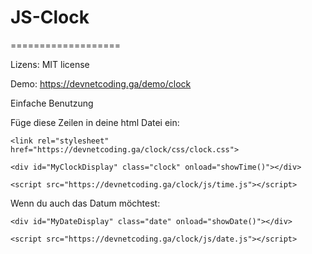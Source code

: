# JS-Clock
===================

Lizens: MIT license

Demo: https://devnetcoding.ga/demo/clock

Einfache Benutzung

Füge diese Zeilen in deine html Datei ein:

````
<link rel="stylesheet" href="https://devnetcoding.ga/clock/css/clock.css">
````

````
<div id="MyClockDisplay" class="clock" onload="showTime()"></div>
````

````
<script src="https://devnetcoding.ga/clock/js/time.js"></script>
````

Wenn du auch das Datum möchtest:

````
<div id="MyDateDisplay" class="date" onload="showDate()"></div>
````

````
<script src="https://devnetcoding.ga/clock/js/date.js"></script>
````
